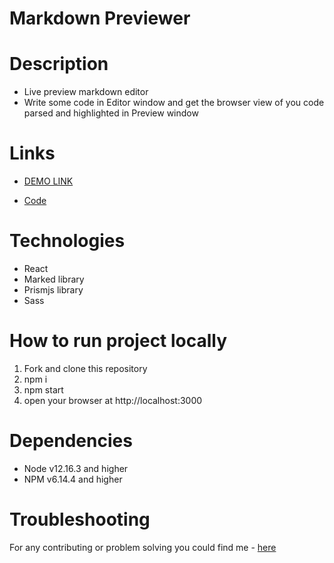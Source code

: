 # Markdown Previewer

# Description
- Live preview markdown editor
- Write some code in Editor window and get the browser view of you code parsed and highlighted in Preview window

# Links
- [DEMO LINK](https://natalia-ponomarenko.github.io/markdown-previewer/)

- [Code](https://github.com/natalia-ponomarenko/markdown-previewer)

# Technologies
- React
- Marked library
- Prismjs library
- Sass

# How to run project locally
1. Fork and clone this repository
2. npm i
3. npm start
4. open your browser at http://localhost:3000

# Dependencies
- Node v12.16.3 and higher
- NPM v6.14.4 and higher

# Troubleshooting
For any contributing or problem solving you could find me - [here](https://t.me/ponomarenko_nataliia)